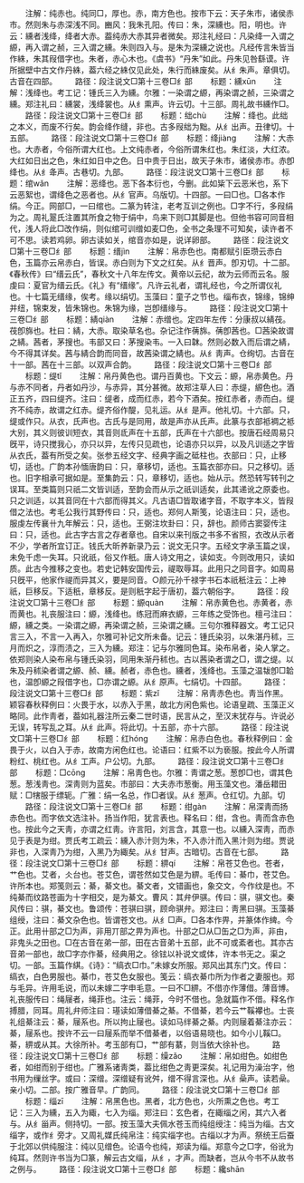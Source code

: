 <!-- { "loadSidebar": true } -->
　　注解：纯赤也。纯同□，厚也。赤，南方色也。按市下云：天子朱市，诸侯赤市。然则朱与赤深浅不同。豳风：我朱孔阳。传曰：朱，深纁也。阳，明也。许云：纁者浅绛，绛者大赤。葢纯赤大赤其异者微矣。郑注礼经曰：凡染绛一入谓之縓，再入谓之赪，三入谓之纁。朱则四入与。是朱为深纁之说也。凡经传言朱皆当作絑，朱其叚借字也。朱者，赤心木也。《虞书》“丹朱”如此。丹朱见咎繇谟。许所据壁中古文作丹絑，葢六经之絑仅见此处，朱行而絑废矣。从纟朱声。章俱切。古音在四部。
　　路径：段注说文□第十三卷□纟部
　　标题：纁xūn
　　注解：浅绛也。考工记：锺氏三入为纁。尔雅：一染谓之縓，再染谓之赪，三染谓之纁。郑注礼曰：纁裳，浅绛裳也。从纟熏声。许云切。十三部。周礼故书纁作□。
　　路径：段注说文□第十三卷□纟部
　　标题：绌chù
　　注解：绛也。此绌之本义，而废不行矣。韵会绛作缝，非也。古多叚绌为黜。从纟出声。丑律切。十五部。
　　路径：段注说文□第十三卷□纟部
　　标题：绛jiànɡ
　　注解：大赤也。大赤者，今俗所谓大红也。上文纯赤者，今俗所谓朱红也。朱红淡，大红浓。大红如日出之色，朱红如日中之色。日中贵于日出，故天子朱市，诸侯赤市。赤卽绛也。从纟夅声。古巷切。九部。
　　路径：段注说文□第十三卷□纟部
　　标题：绾wǎn
　　注解：恶绛也。恶下各本衍也，今删。此如粊下云恶米也，系下云恶絮也，谓绛色之恶者也。从纟官声。乌版切。十四部。一曰□也。□各本作绢。今正。网部□，一曰绾也。二篆为转注，老考互训之例也。□字不行，多叚绢为之。周礼翨氏注置其所食之物于绢中，鸟来下则□其脚是也。但他书容可同音相代，浅人将此□改作绢，则似绾可训缯如麦□色，全书之条理不可知矣，读许者不可不思。读若鸡卵。卵古读如关，绾音亦如是，说详卵部。
　　路径：段注说文□第十三卷□纟部
　　标题：缙jìn
　　注解：帛赤色也。南都赋引臣瓒云赤白色，玉篇亦云帛赤白，皆误。赤白则为下文之红矣。从纟晋声。卽刃切。十二部。《春秋传》曰“缙云氏”，春秋文十八年左传文。黄帝以云纪，故为云师而云名。服虔曰：夏官为缙云氏。《礼》有“缙缘”。凡许云礼者，谓礼经也，今之所谓仪礼也。十七篇无缙缘，俟考。缘以绢切。玉藻曰：童子之节也。缁布衣，锦缘，锦绅并纽，锦束发，皆朱锦也。朱锦为缘，岂卽缙缘与。
　　路径：段注说文□第十三卷□纟部
　　标题：綪qiàn
　　注解：赤缯也。定四年左传：分康叔以綪茷。茷卽旆也。杜曰：綪，大赤。取染草名也。杂记注作蒨旆。蒨卽茜也。□茜染故谓之綪。茜者，茅搜也。韦部又曰：茅搜染韦。一入曰韎。然则必数入而后谓之綪，今不得其详矣。茜与綪合韵而同音，故茜染谓之綪也。从纟靑声。仓绚切。古音在十一部。茜在十三部。以双声合韵。
　　路径：段注说文□第十三卷□纟部
　　标题：缇tǐ
　　注解：帛丹黄色也。谓丹百黄也。下文云：縓，帛赤黄色。丹与赤不同者，丹者如丹沙，与赤异，其分甚微。故郑注草人曰：赤缇，縓色也。酒正五齐，四曰缇齐。注曰：缇者，成而红赤，若今下酒矣。按红赤者，赤而白。缇齐不纯赤，故谓之红赤。缇齐俗作醍，见礼运。从纟是声。他礼切。十六部。只，缇或作只。从衣，氏声也。古氏与是同用，故是声亦从氏声。此篆与衣部袛裯之袛大别，其义则彼训短衣，其音则氐声在十五部，氏声在十六部也。按唐石经周易只旣平，诗只搅我心，亦只以异，左传只见疏也，论语亦只以异，以及凡训适之字皆从衣氏，葢有所受之矣。张参五经文字、经典字画之砥柱也。衣部曰：只，止移切，适也。广韵本孙愐唐韵曰：只，章移切，适也。玉篇衣部亦曰。只之移切。适也。旧字相承可据如是。至集韵云：只，章移切，适也。始从示。然恐转写转刊之误耳。至类篇则只祇二文皆训适，至韵会而从示之祇训适矣，此其递讹之原委也。只之训适，以其音同在十六部而得其义。凡古语□皆取诸字音，不取字本义，皆叚借之法也。考毛公我行其野传曰：只，适也。郑何人斯笺，论语注曰：只，适也。服虔左传襄卄九年解云：只，适也。王弼注坎卦曰：只，辞也。颜师古窦婴传注曰：只，适也。此古字古言之存者章也。自宋以来刊版之书多不省照，衣改从示者不少，学者所宜订正。钱氏大昕养新录乃云：说文无只字。五经文字承玉篇之误，未免千虑一失耳。只讹祇，俗又作秖。唐人诗文用之，读如支。今则改用只，读如质。此古今推移之变也。若史记韩安国传云，禔取辱耳。此用只之同音字。如周易只旣平，他家作禔而异其义，要是同音。○颜元孙千禄字书石本祇秖注云：上神祇，巨移反。下适秖，章移反。是则秖字起于唐初，葢六朝俗字。
　　路径：段注说文□第十三卷□纟部
　　标题：縓quàn
　　注解：帛赤黄色也。赤黄者，赤而黄也。礼丧服注曰：縓，浅绛也。练冠而麻衣縓，三年练之受饰也。檀弓注曰：縓，纁之类。一染谓之縓，再染谓之赪，三染谓之纁。三句尔雅释器文。考工记只言三入，不言一入再入，尔雅可补记文所未备。记云：锺氏染羽，以朱湛丹秫，三月而炽之，淳而渍之，三入为纁。郑注：记与尔雅同色耳。染布帛者，染人掌之。依郑则染人染布帛与锺氏染羽，同用朱渐丹秫也。古以茜染者谓之□，谓之缇。以朱及丹秫染者谓之縓、赪、纁。赪者，赤色也。纁者，浅绛也。玉藻之温韨卽□韐也，温卽縓之叚借字也，□亦谓之縓。从纟原声。七绢切。十四部。
　　路径：段注说文□第十三卷□纟部
　　标题：紫zǐ
　　注解：帛靑赤色也。靑当作黑。颖容春秋释例曰：火畏于水，以赤入于黑，故北方闲色紫也。论语皇疏、玉藻正义略同。此作靑者，葢如礼器注所云秦二世时语，民言从之，至汉末犹存与。许说必无误，转写乱之耳。从纟此声。将此切。十五部，亦十六部。
　　路径：段注说文□第十三卷□纟部
　　标题：红hónɡ
　　注解：帛赤白色也。春秋释例曰：金畏于火，以白入于赤，故南方闲色红也。论语曰：红紫不以为亵服。按此今人所谓粉红、桃红也。从纟工声。户公切。九部。
　　路径：段注说文□第十三卷□纟部
　　标题：□cōnɡ
　　注解：帛靑色也。尔雅：靑谓之葱。葱卽□也，谓其色葱。葱浅靑也。深靑则为蓝矣。市部曰：大夫赤市葱衡。用玉藻文也。潘岳耤田赋：□犗服于缥轭。广雅：绢一名总，作□者误。从纟葱声。仓红切。九部。切
　　路径：段注说文□第十三卷□纟部
　　标题：绀ɡàn
　　注解：帛深靑而扬赤色也。而字依文选注补。扬当作阳，犹言表也。释名曰：绀，含也。靑而含赤色也。按此今之天靑，亦谓之红靑。许言阳，刘言含，其意一也。以纁入深靑，而赤见于表是为绀。贾氏考工疏云：纁入赤汁则为朱，不入赤汁而入黑汁则为绀。贾说非也，入深靑乃为绀，入黑乃为緅矣。从纟甘声。古暗切。古音在七部。
　　路径：段注说文□第十三卷□纟部
　　标题：綥qí
　　注解：帛苍艾色也。苍者，艹色也。艾者，仌台也。苍艾色，谓苍然如艾色是为綥。毛传曰：綦巾，苍艾色。许所本也。郑笺则云：綦，綦文也。綦文者，文错画也，象交文，今作纹是也。不纯綦而纹路苍画为十字相交，是为綦文。曹风：其弁伊骐。传曰：骐，骐文也。秦风传曰：骐，綦文也。鲁颂传：苍骐曰骐，顾命骐弁。郑注曰：靑黑曰骐。玉藻綦组绶，注曰：綦文杂色也。皆谓苍文也。从纟□声。□各本作畀，并篆体作綼。今正。此用卄部之□为声，非用丌部之畀为声也。卄部之□从□缶之□为声，非由，非鬼头之田也。□在古音在弟一部，田在古音弟十五部，此不可或紊者也。其亦古音弟一部也，故□字亦作綦，经典用之。徐铉以补说文或体，许本书无之。渠之切。一部。玉篇作綨。《诗》：“缟衣□巾。”未嫁女所服。郑风出其东门文。传曰：缟衣，白色男服也。綦巾，苍艾色女服也。笺云：缟衣綦巾所为作者之妻服也。郑与毛异。许用毛说，而以未嫁二字申毛意。一曰不□綥。不借亦作薄借。薄音博。礼丧服传曰：绳屦者，绳菲也。注云：绳菲，今时不借也。急就篇作不借。释名作搏腊，同耳。周礼弁师注曰：璂读如薄借綦之綦。不借綦，若今云艹鞵襻也。士丧礼组綦注云：綦，屦系也。所以拘止屦也。读如马绊綦之綦。内则屦着綦注亦云：綦，屦系也。按许不云一曰屦系而举不借綦者，以俗语易晓也。如今小儿鞵□。綦，綥或从其。大徐所补。考玉部有□，艹部有藄，则当依大徐补也。
　　路径：段注说文□第十三卷□纟部
　　标题：缲zǎo
　　注解：帛如绀色。如绀色者，如绀而别于绀也。广雅系诸靑类，葢比绀色之靑更深矣。礼记用为澡治字，他书用为缫丝字。或曰：深缯。深缯疑有讹舛，缯不得言深也。从纟喿声。读若喿。亲小切。二部。按广雅音早。广韵同。
　　路径：段注说文□第十三卷□纟部
　　标题：缁zī
　　注解：帛黑色也。黑者，北方色也，火所熏之色也。考工记：三入为纁，五入为緅，七入为缁。郑注曰：玄色者，在緅缁之闲，其六入者与。从纟甾声。侧持切。一部。按玉藻大夫佩水苍玉而纯组绶注：纯当为缁。古文缁字，或作纟旁才。又周礼媒氏纯帛注：纯实缁字也。古缁以才为声。祭统王后蚕于北郊以供纯服注：纯以见缯色。论语今也纯，郑读为缁。郑意今之□字，俗讹为纯耳。然则许书当为□篆，解云古文缁，从纟，才声。而缺者，岂从今书不从故书之例与。
　　路径：段注说文□第十三卷□纟部
　　标题：纔shān
